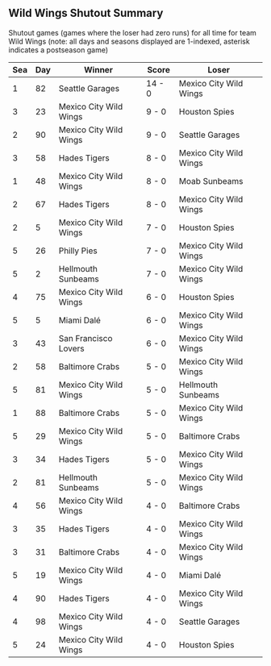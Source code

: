 ## Wild Wings Shutout Summary



Shutout games (games where the loser had zero runs) for all time for team Wild Wings (note: all days and seasons displayed are 1-indexed, asterisk indicates a postseason game)


| Sea | Day | Winner | Score | Loser | 
| ------ |------ |------ |------ |------ |
| 1 | 82 | Seattle Garages | 14 - 0 | Mexico City Wild Wings | 
| 3 | 23 | Mexico City Wild Wings | 9 - 0 | Houston Spies | 
| 2 | 90 | Mexico City Wild Wings | 9 - 0 | Seattle Garages | 
| 3 | 58 | Hades Tigers | 8 - 0 | Mexico City Wild Wings | 
| 1 | 48 | Mexico City Wild Wings | 8 - 0 | Moab Sunbeams | 
| 2 | 67 | Hades Tigers | 8 - 0 | Mexico City Wild Wings | 
| 2 | 5 | Mexico City Wild Wings | 7 - 0 | Houston Spies | 
| 5 | 26 | Philly Pies | 7 - 0 | Mexico City Wild Wings | 
| 5 | 2 | Hellmouth Sunbeams | 7 - 0 | Mexico City Wild Wings | 
| 4 | 75 | Mexico City Wild Wings | 6 - 0 | Houston Spies | 
| 5 | 5 | Miami Dalé | 6 - 0 | Mexico City Wild Wings | 
| 3 | 43 | San Francisco Lovers | 6 - 0 | Mexico City Wild Wings | 
| 2 | 58 | Baltimore Crabs | 5 - 0 | Mexico City Wild Wings | 
| 5 | 81 | Mexico City Wild Wings | 5 - 0 | Hellmouth Sunbeams | 
| 1 | 88 | Baltimore Crabs | 5 - 0 | Mexico City Wild Wings | 
| 5 | 29 | Mexico City Wild Wings | 5 - 0 | Baltimore Crabs | 
| 3 | 34 | Hades Tigers | 5 - 0 | Mexico City Wild Wings | 
| 2 | 81 | Hellmouth Sunbeams | 5 - 0 | Mexico City Wild Wings | 
| 4 | 56 | Mexico City Wild Wings | 4 - 0 | Baltimore Crabs | 
| 3 | 35 | Hades Tigers | 4 - 0 | Mexico City Wild Wings | 
| 3 | 31 | Baltimore Crabs | 4 - 0 | Mexico City Wild Wings | 
| 5 | 19 | Mexico City Wild Wings | 4 - 0 | Miami Dalé | 
| 4 | 90 | Hades Tigers | 4 - 0 | Mexico City Wild Wings | 
| 4 | 98 | Mexico City Wild Wings | 4 - 0 | Seattle Garages | 
| 5 | 24 | Mexico City Wild Wings | 4 - 0 | Houston Spies | 


